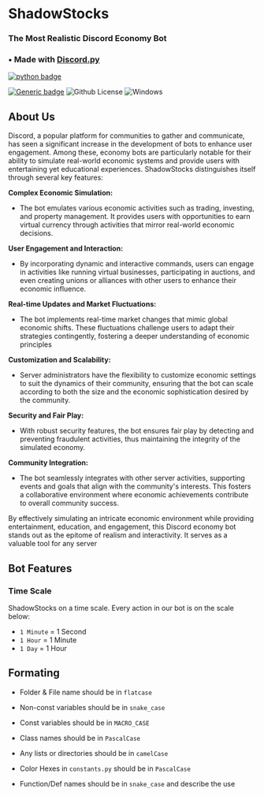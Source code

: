 # ShadowStocks
### The Most Realistic Discord Economy Bot

### • Made with [Discord.py](https://discordpy.readthedocs.io/en/stable/) 


[![python badge](http://ForTheBadge.com/images/badges/made-with-python.svg)](https://www.python.org/ "Python")

[![Generic badge](https://img.shields.io/badge/Python-3.8-blue.svg)](https://www.python.org/)
![Github License](https://img.shields.io/badge/license-MIT-blue)
![Windows](https://img.shields.io/badge/os-windows-yellow)

## About Us
Discord, a popular platform for communities to gather and communicate, has seen a significant increase in the development of bots to enhance user engagement. Among these, economy bots are particularly notable for their ability to simulate real-world economic systems and provide users with entertaining yet educational experiences. ShadowStocks distinguishes itself through several key features:

**Complex Economic Simulation:**

- The bot emulates various economic activities such as trading, investing, and property management. It provides users with opportunities to earn virtual currency through activities that mirror real-world economic decisions.

**User Engagement and Interaction:**

- By incorporating dynamic and interactive commands, users can engage in activities like running virtual businesses, participating in auctions, and even creating unions or alliances with other users to enhance their economic influence.

**Real-time Updates and Market Fluctuations:**

- The bot implements real-time market changes that mimic global economic shifts. These fluctuations challenge users to adapt their strategies contingently, fostering a deeper understanding of economic principles

**Customization and Scalability:**

- Server administrators have the flexibility to customize economic settings to suit the dynamics of their community, ensuring that the bot can scale according to both the size and the economic sophistication desired by the community.

**Security and Fair Play:**

- With robust security features, the bot ensures fair play by detecting and preventing fraudulent activities, thus maintaining the integrity of the simulated economy.

**Community Integration:**

- The bot seamlessly integrates with other server activities, supporting events and goals that align with the community's interests. This fosters a collaborative environment where economic achievements contribute to overall community success.

By effectively simulating an intricate economic environment while providing entertainment, education, and engagement, this Discord economy bot stands out as the epitome of realism and interactivity. It serves as a valuable tool for any server

## Bot Features

### Time Scale

ShadowStocks on a time scale. Every action in our bot is on the scale below:

- `1 Minute` = 1 Second
- `1 Hour` = 1 Minute
- `1 Day` = 1 Hour

## Formating

- Folder & File name should be in `flatcase`

- Non-const variables should be in `snake_case`

- Const variables should be in `MACRO_CASE`

- Class names should be in `PascalCase`

- Any lists or directories should be in `camelCase`

- Color Hexes in `constants.py` should be in `PascalCase`

- Function/Def names should be in `snake_case` and describe the use
